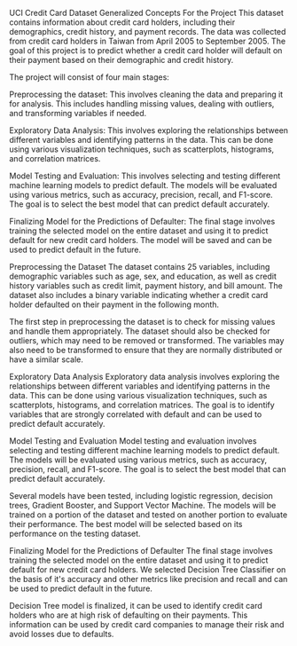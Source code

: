 UCI Credit Card Dataset
Generalized Concepts For the Project
This dataset contains information about credit card holders, including their demographics, credit history, and payment records. The data was collected from credit card holders in Taiwan from April 2005 to September 2005. The goal of this project is to predict whether a credit card holder will default on their payment based on their demographic and credit history.

The project will consist of four main stages:

Preprocessing the dataset: This involves cleaning the data and preparing it for analysis. This includes handling missing values, dealing with outliers, and transforming variables if needed.

Exploratory Data Analysis: This involves exploring the relationships between different variables and identifying patterns in the data. This can be done using various visualization techniques, such as scatterplots, histograms, and correlation matrices.

Model Testing and Evaluation: This involves selecting and testing different machine learning models to predict default. The models will be evaluated using various metrics, such as accuracy, precision, recall, and F1-score. The goal is to select the best model that can predict default accurately.

Finalizing Model for the Predictions of Defaulter: The final stage involves training the selected model on the entire dataset and using it to predict default for new credit card holders. The model will be saved and can be used to predict default in the future.

Preprocessing the Dataset
The dataset contains 25 variables, including demographic variables such as age, sex, and education, as well as credit history variables such as credit limit, payment history, and bill amount. The dataset also includes a binary variable indicating whether a credit card holder defaulted on their payment in the following month.

The first step in preprocessing the dataset is to check for missing values and handle them appropriately. The dataset should also be checked for outliers, which may need to be removed or transformed. The variables may also need to be transformed to ensure that they are normally distributed or have a similar scale.

Exploratory Data Analysis
Exploratory data analysis involves exploring the relationships between different variables and identifying patterns in the data. This can be done using various visualization techniques, such as scatterplots, histograms, and correlation matrices. The goal is to identify variables that are strongly correlated with default and can be used to predict default accurately.

Model Testing and Evaluation
Model testing and evaluation involves selecting and testing different machine learning models to predict default. The models will be evaluated using various metrics, such as accuracy, precision, recall, and F1-score. The goal is to select the best model that can predict default accurately.

Several models have been tested, including logistic regression, decision trees, Gradient Booster, and Support Vector Machine. The models will be trained on a portion of the dataset and tested on another portion to evaluate their performance. The best model will be selected based on its performance on the testing dataset.

Finalizing Model for the Predictions of Defaulter
The final stage involves training the selected model on the entire dataset and using it to predict default for new credit card holders. We selected Decision Tree Classifier on the basis of it's accuracy and other metrics like precision and recall and can be used to predict default in the future.

Decision Tree model is finalized, it can be used to identify credit card holders who are at high risk of defaulting on their payments. This information can be used by credit card companies to manage their risk and avoid losses due to defaults.




